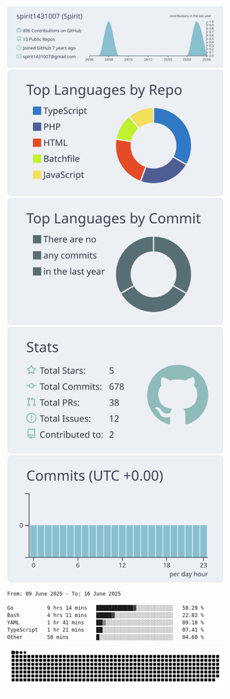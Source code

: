 [![](https://raw.githubusercontent.com/spirit1431007/spirit1431007/master/profile-summary-card-output/nord_bright/0-profile-details.svg)](https://git.io/spiritx)
[![](https://raw.githubusercontent.com/spirit1431007/spirit1431007/master/profile-summary-card-output/nord_bright/1-repos-per-language.svg)](https://git.io/spiritx) [![](https://raw.githubusercontent.com/spirit1431007/spirit1431007/master/profile-summary-card-output/nord_bright/2-most-commit-language.svg)](https://git.io/spiritx)
[![](https://raw.githubusercontent.com/spirit1431007/spirit1431007/master/profile-summary-card-output/nord_bright/3-stats.svg)](https://git.io/spiritx) [![](https://raw.githubusercontent.com/spirit1431007/spirit1431007/master/profile-summary-card-output/nord_bright/4-productive-time.svg)](https://git.io/spiritx)

<!--START_SECTION:waka-->

```txt
From: 09 June 2025 - To: 16 June 2025

Go           9 hrs 14 mins   ████████████▓░░░░░░░░░░░░   50.29 %
Bash         4 hrs 11 mins   █████▓░░░░░░░░░░░░░░░░░░░   22.82 %
YAML         1 hr 41 mins    ██▒░░░░░░░░░░░░░░░░░░░░░░   09.18 %
TypeScript   1 hr 21 mins    ██░░░░░░░░░░░░░░░░░░░░░░░   07.41 %
Other        50 mins         █░░░░░░░░░░░░░░░░░░░░░░░░   04.60 %
```

<!--END_SECTION:waka-->

![contribution](https://github.com/spirit1431007/spirit1431007/blob/output/github-contribution-grid-snake.svg)
